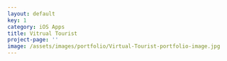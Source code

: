 ```yaml
---
layout: default
key: 1
category: iOS Apps
title: Vitrual Tourist
project-page: ''
image: /assets/images/portfolio/Virtual-Tourist-portfolio-image.jpg
---
```


